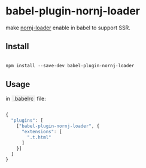 # babel-plugin-nornj-loader
make [nornj-loader](https://github.com/joe-sky/nornj-loader) enable in babel to support SSR.

Install
-----

```javascript

npm install --save-dev babel-plugin-nornj-loader

```


Usage
-----

in <span style="background-color: #f1f1f1;padding:0 5px;">.babelrc</span> file:

```javascript

{
  "plugins": [
    ["babel-plugin-nornj-loader", {
      "extensions": [
        ".t.html"
      ]
    }]
  ]
}

```


